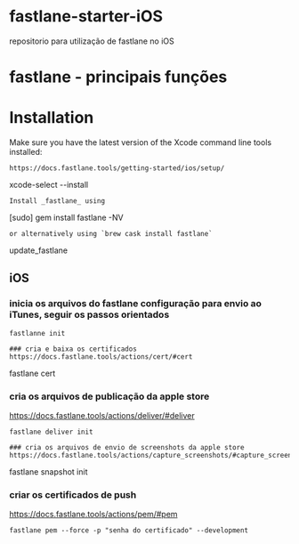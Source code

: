 # fastlane-starter-iOS
repositorio para utilização de fastlane no iOS


fastlane - principais funções
================
# Installation

Make sure you have the latest version of the Xcode command line tools installed:

```
https://docs.fastlane.tools/getting-started/ios/setup/
```
xcode-select --install
```
Install _fastlane_ using
```
[sudo] gem install fastlane -NV
```
or alternatively using `brew cask install fastlane`

```
update_fastlane

## iOS

### inicia os arquivos do fastlane configuração para envio ao iTunes, seguir os passos orientados
```
fastlanne init

### cria e baixa os certificados 
https://docs.fastlane.tools/actions/cert/#cert
```
fastlane cert

### cria os arquivos de publicação da apple store
https://docs.fastlane.tools/actions/deliver/#deliver
```
fastlane deliver init

### cria os arquivos de envio de screenshots da apple store
https://docs.fastlane.tools/actions/capture_screenshots/#capture_screenshots
```
fastlane snapshot init


### criar os certificados de push 
https://docs.fastlane.tools/actions/pem/#pem
```
fastlane pem --force -p "senha do certificado" --development




